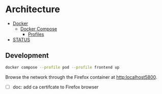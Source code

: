 <!-- omit in toc -->
# Architecture

- [Docker](#docker)
  - [Docker Compose](#docker-compose)
    - [Profiles](#profiles)
- [STATUS](#status)

## Development

```bash
docker compose --profile pod --profile frontend up
```

Browse the network through the Firefox container at <http:localhost5800>.

- [ ] doc: add ca certifcate to Firefox browser